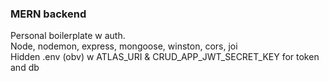 ### MERN backend
Personal boilerplate w auth.\
Node, nodemon, express, mongoose, winston, cors, joi\
Hidden .env (obv) w ATLAS_URI & CRUD_APP_JWT_SECRET_KEY for token and db 